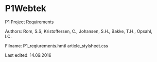 # P1Webtek

P1 Project Requirements

Authors:
Rom, S.S, 
Kristoffersen, C., 
Johansen, S.H., 
Bakke, T.H., 
Opsahl, I.C.


Filname: P1_reqiurements.hmtl
         article_stylsheet.css

Last edited: 14.09.2016
